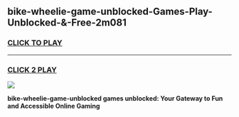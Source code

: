 
## bike-wheelie-game-unblocked-Games-Play-Unblocked-&-Free-2m081
<h3>
<a href="https://premium76.site?title=bike-wheelie-game-unblocked&ref=24A">CLICK TO PLAY</a></h3>
<hr>

<h3>
<a href="https://premium76.site?title=bike-wheelie-game-unblocked&ref=24A">CLICK 2 PLAY</a>
  
</h3>

<a href="https://premium76.site?title=bike-wheelie-game-unblocked&ref=24A"><img src="https://clearcache.store/games.png"></a>


**bike-wheelie-game-unblocked games unblocked: Your Gateway to Fun and Accessible Online Gaming**
